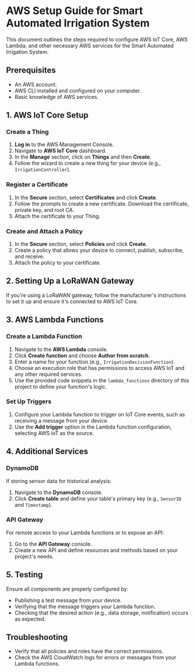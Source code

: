 # AWS Setup Guide for Smart Automated Irrigation System

This document outlines the steps required to configure AWS IoT Core, AWS Lambda, and other necessary AWS services for the Smart Automated Irrigation System.

## Prerequisites

- An AWS account.
- AWS CLI installed and configured on your computer.
- Basic knowledge of AWS services.

## 1. AWS IoT Core Setup

### Create a Thing

1. **Log in** to the AWS Management Console.
2. Navigate to **AWS IoT Core** dashboard.
3. In the **Manage** section, click on **Things** and then **Create**.
4. Follow the wizard to create a new thing for your device (e.g., `IrrigationController`).

### Register a Certificate

1. In the **Secure** section, select **Certificates** and click **Create**.
2. Follow the prompts to create a new certificate. Download the certificate, private key, and root CA.
3. Attach the certificate to your Thing.

### Create and Attach a Policy

1. In the **Secure** section, select **Policies** and click **Create**.
2. Create a policy that allows your device to connect, publish, subscribe, and receive.
3. Attach the policy to your certificate.

## 2. Setting Up a LoRaWAN Gateway

If you're using a LoRaWAN gateway, follow the manufacturer's instructions to set it up and ensure it's connected to AWS IoT Core.

## 3. AWS Lambda Functions

### Create a Lambda Function

1. Navigate to the **AWS Lambda** console.
2. Click **Create function** and choose **Author from scratch**.
3. Enter a name for your function (e.g., `IrrigationDecisionFunction`).
4. Choose an execution role that has permissions to access AWS IoT and any other required services.
5. Use the provided code snippets in the `lambda_functions` directory of this project to define your function's logic.

### Set Up Triggers

1. Configure your Lambda function to trigger on IoT Core events, such as receiving a message from your device.
2. Use the **Add trigger** option in the Lambda function configuration, selecting AWS IoT as the source.

## 4. Additional Services

### DynamoDB

If storing sensor data for historical analysis:

1. Navigate to the **DynamoDB** console.
2. Click **Create table** and define your table's primary key (e.g., `SensorID` and `Timestamp`).

### API Gateway

For remote access to your Lambda functions or to expose an API:

1. Go to the **API Gateway** console.
2. Create a new API and define resources and methods based on your project's needs.

## 5. Testing

Ensure all components are properly configured by:
- Publishing a test message from your device.
- Verifying that the message triggers your Lambda function.
- Checking that the desired action (e.g., data storage, notification) occurs as expected.

## Troubleshooting

- Verify that all policies and roles have the correct permissions.
- Check the AWS CloudWatch logs for errors or messages from your Lambda functions.

